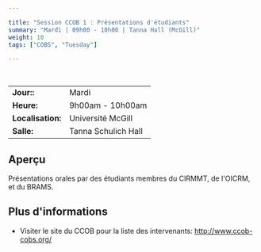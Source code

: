 ```yaml
---

title: "Session CCOB 1 : Présentations d'étudiants"
summary: "Mardi | 09h00 - 10h00 | Tanna Hall (McGill)"
weight: 10
tags: ["COBS", "Tuesday"]

---
```


<br>

| | |
| - | - |
| **Jour::** | Mardi |
| **Heure:** | 9h00am - 10h00am |
| **Localisation:** | Université McGill |
| **Salle:** | Tanna Schulich Hall |

## Aperçu

Présentations orales par des étudiants membres du CIRMMT, de l'OICRM, et du BRAMS.  

## Plus d'informations

- Visiter le site du CCOB pour la liste des intervenants: http://www.ccob-cobs.org/
